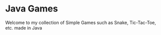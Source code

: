 # Java Games

Welcome to my collection of Simple Games such as Snake, Tic-Tac-Toe, etc. made in Java
